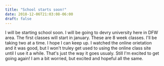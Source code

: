```yaml
---
title: "School starts soon!"
date: 2018-12-06T21:03:08-06:00
draft: false
---
```


I will be starting school soon. I will be going to devry university here in DFW area. The first classes will start in january. These are 8 week classes. I'll be taking two at a time. I hope I can keep up. I watched the online orietation and it was good, but I won't truley get used to using the online class site until I use it a while. That's just the way it goes usualy. Still I'm excited to get going again! I am a bit worried, but excited and hopeful all the same. 
